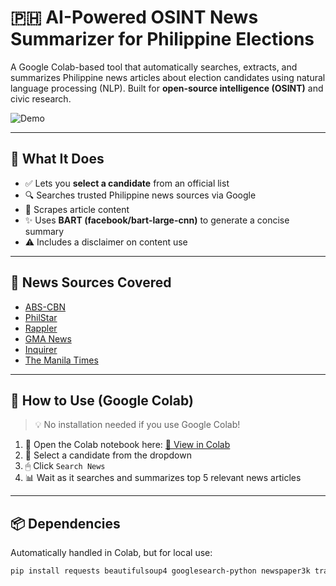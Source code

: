 # 🇵🇭 AI-Powered OSINT News Summarizer for Philippine Elections

A Google Colab-based tool that automatically searches, extracts, and summarizes Philippine news articles about election candidates using natural language processing (NLP). Built for **open-source intelligence (OSINT)** and civic research.

![Demo](https://user-images.githubusercontent.com/your-demo.gif) <!-- Replace with actual demo/screenshot if available -->

---

## 🧠 What It Does

- ✅ Lets you **select a candidate** from an official list
- 🔍 Searches trusted Philippine news sources via Google
- 📄 Scrapes article content
- ✨ Uses **BART (facebook/bart-large-cnn)** to generate a concise summary
- ⚠️ Includes a disclaimer on content use

---

## 📰 News Sources Covered

- [ABS-CBN](https://news.abs-cbn.com)
- [PhilStar](https://philstar.com)
- [Rappler](https://rappler.com)
- [GMA News](https://gmanetwork.com)
- [Inquirer](https://inquirer.net)
- [The Manila Times](https://manilatimes.net)

---

## 🔧 How to Use (Google Colab)

> 💡 No installation needed if you use Google Colab!

1. 📂 Open the Colab notebook here: [🔗 View in Colab](https://colab.research.google.com/drive/1H00zrFzopSw8_D35yJ2LDdjf2WZpcAkQ?usp=sharing)
2. 🔘 Select a candidate from the dropdown
3. 🖱 Click `Search News`
4. 📊 Wait as it searches and summarizes top 5 relevant news articles

---

## 📦 Dependencies

Automatically handled in Colab, but for local use:
```bash
pip install requests beautifulsoup4 googlesearch-python newspaper3k transformers ipywidgets tqdm
